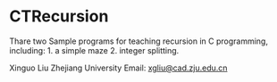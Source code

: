 # CTRecursion
Thare two Sample programs for teaching recursion in C programming, including:
    1. a simple maze 
	2. integer splitting.


Xinguo Liu
Zhejiang University
Email: xgliu@cad.zju.edu.cn
